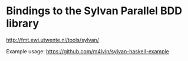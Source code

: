 # Bindings to the Sylvan Parallel BDD library

http://fmt.ewi.utwente.nl/tools/sylvan/

Example usage: https://github.com/m4lvin/sylvan-haskell-example
